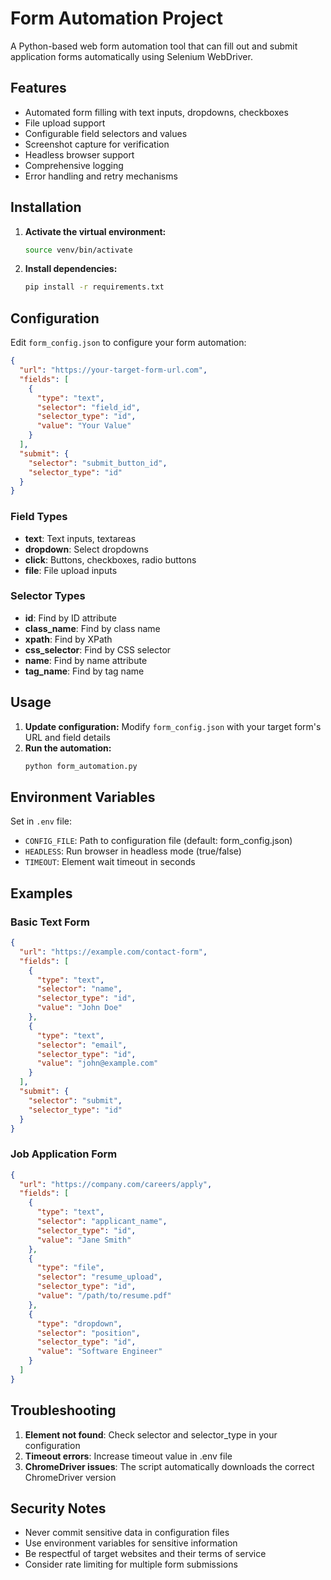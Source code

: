 # Form Automation Project

A Python-based web form automation tool that can fill out and submit application forms automatically using Selenium WebDriver.

## Features

- Automated form filling with text inputs, dropdowns, checkboxes
- File upload support
- Configurable field selectors and values
- Screenshot capture for verification
- Headless browser support
- Comprehensive logging
- Error handling and retry mechanisms

## Installation

1. **Activate the virtual environment:**
   ```bash
   source venv/bin/activate
   ```

2. **Install dependencies:**
   ```bash
   pip install -r requirements.txt
   ```

## Configuration

Edit `form_config.json` to configure your form automation:

```json
{
  "url": "https://your-target-form-url.com",
  "fields": [
    {
      "type": "text",
      "selector": "field_id",
      "selector_type": "id",
      "value": "Your Value"
    }
  ],
  "submit": {
    "selector": "submit_button_id",
    "selector_type": "id"
  }
}
```

### Field Types

- **text**: Text inputs, textareas
- **dropdown**: Select dropdowns
- **click**: Buttons, checkboxes, radio buttons
- **file**: File upload inputs

### Selector Types

- **id**: Find by ID attribute
- **class_name**: Find by class name
- **xpath**: Find by XPath
- **css_selector**: Find by CSS selector
- **name**: Find by name attribute
- **tag_name**: Find by tag name

## Usage

1. **Update configuration:** Modify `form_config.json` with your target form's URL and field details
2. **Run the automation:**
   ```bash
   python form_automation.py
   ```

## Environment Variables

Set in `.env` file:
- `CONFIG_FILE`: Path to configuration file (default: form_config.json)
- `HEADLESS`: Run browser in headless mode (true/false)
- `TIMEOUT`: Element wait timeout in seconds

## Examples

### Basic Text Form
```json
{
  "url": "https://example.com/contact-form",
  "fields": [
    {
      "type": "text",
      "selector": "name",
      "selector_type": "id",
      "value": "John Doe"
    },
    {
      "type": "text",
      "selector": "email",
      "selector_type": "id", 
      "value": "john@example.com"
    }
  ],
  "submit": {
    "selector": "submit",
    "selector_type": "id"
  }
}
```

### Job Application Form
```json
{
  "url": "https://company.com/careers/apply",
  "fields": [
    {
      "type": "text",
      "selector": "applicant_name",
      "selector_type": "id",
      "value": "Jane Smith"
    },
    {
      "type": "file",
      "selector": "resume_upload",
      "selector_type": "id",
      "value": "/path/to/resume.pdf"
    },
    {
      "type": "dropdown",
      "selector": "position",
      "selector_type": "id",
      "value": "Software Engineer"
    }
  ]
}
```

## Troubleshooting

1. **Element not found**: Check selector and selector_type in your configuration
2. **Timeout errors**: Increase timeout value in .env file
3. **ChromeDriver issues**: The script automatically downloads the correct ChromeDriver version

## Security Notes

- Never commit sensitive data in configuration files
- Use environment variables for sensitive information
- Be respectful of target websites and their terms of service
- Consider rate limiting for multiple form submissions